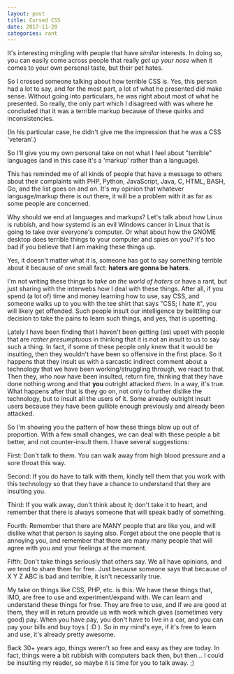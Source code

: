 ```yaml
---
layout: post
title: Cursed CSS
date: 2017-11-28
categories: rant
---
```

It's interesting mingling with people that have <em>similar</em> interests. In
doing so, you can easily come across people that really <em>get up your
nose</em> when it comes to your own personal taste, but their pet hates.

So I crossed someone talking about how terrible CSS is. Yes, this person had a
lot to say, and for the most part, a lot of what he presented did make sense.
Without going into particulars, he was right about most of what he presented.
So really, the only part which I disagreed with was where he concluded that it
was a terrible markup because of these quirks and inconsistencies.

(In his particular case, he didn't give me the impression that he was a CSS
'veteran'.)

So I'll give you my own personal take on not what I feel about "terrible"
languages (and in this case it's a 'markup' rather than a language).

This has reminded me of all kinds of people that have a message to others about
their complaints with PHP, Python, JavaScript, Java, C, HTML, BASH, Go, and the
list goes on and on. It's my opinion that whatever language/markup there is out
there, it will be a problem with it as far as some people are concerned.

Why should we end at languages and markups? Let's talk about how Linux is
rubbish, and how systemd is an evil Windows cancer in Linux that is going to
take over everyone's computer. Or what about how the GNOME desktop does terrible
things to your computer and spies on you? It's too bad if you believe that I am
making these things up.

Yes, it doesn't matter what it is, someone has got to say something terrible
about it because of one small fact: <strong>haters are gonna be haters</strong>.

I'm not writing these things to <em>take on the world of haters</em> or have a
rant, but just sharing with the interwebs how I deal with these things. After
all, if you spend (a lot of) time and money learning how to use, say CSS, and
someone walks up to you with the tee shirt that says "CSS; I hate it", you will
likely get offended. Such people insult our intelligence by belittling our
decision to take the pains to learn such things, and yes, that is upsetting.

Lately I have been finding that I haven't been getting (as) upset with people
that are <em>rather presumptuous</em> in thinking that it is not an insult to us
to say such a thing. In fact, if some of these people only knew that it would be
insulting, then they wouldn't have been so offensive in the first place. So it
happens that they insult us with a sarcastic indirect comment about a technology
that we have been working/struggling through, we react to that. Then they, who
now have been insulted, return fire, thinking that they have done nothing wrong
and that <strong>you</strong> outright attacked <em>them</em>. In a way, it's
true. What happens after that is they go on, not only to further dislike the
technology, but to insult all the users of it. Some already outright insult
users because they have been gullible enough previously and already been
attacked.

So I'm showing you the pattern of how these things blow up out of proportion.
With a few small changes, we can deal with these people a bit better, and not
counter-insult them. I have several suggestions:

First: Don't talk to them. You can walk away from high blood pressure and a sore
throat this way.

Second: If you do have to talk with them, kindly tell them that you work with
this technology so that they have a chance to understand that they are insulting
you.

Third: If you walk away, don't think about it; don't take it to heart, and
remember that there is always someone that will speak badly of something.

Fourth: Remember that there are MANY people that are like you, and will dislike
what that person is saying also. Forget about the one people that is annoying
you, and remember that there are many many people that will agree with you and
your feelings at the moment.

Fifth: Don't take things seriously that others say. We all have opinions, and we
tend to share them for free. Just because someone says that because of X Y Z ABC
is bad and terrible, it isn't necessarily true.

My take on things like CSS, PHP, etc. is this: We have these things that, IMO,
are free to use and experiment/expand with. We can learn and understand these
things for free. They are free to use, and if we are good at them, they will in
return provide us with work which gives (sometimes very good) pay. When you have
pay, you don't have to live in a car, and you can pay your bills and buy toys (
:D ). So in my mind's eye, if it's free to learn and use, it's already pretty
awesome.

Back 30+ years ago, things weren't so free and easy as they are today. In fact,
things were a bit rubbish with computers back then, but then... I could be
insulting my reader, so maybe it is time for you to talk away. ;)
